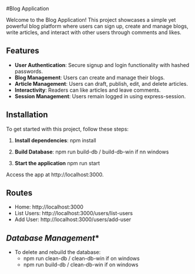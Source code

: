 #Blog Application

Welcome to the Blog Application! This project showcases a simple yet powerful blog platform where users can sign up, create and manage blogs, write articles, and interact with other users through comments and likes.

## Features

- **User Authentication**: Secure signup and login functionality with hashed passwords.
- **Blog Management**: Users can create and manage their blogs.
- **Article Management**: Users can draft, publish, edit, and delete articles.
- **Interactivity**: Readers can like articles and leave comments.
- **Session Management**: Users remain logged in using express-session.

## Installation

To get started with this project, follow these steps:

1. **Install dependencies**:
   npm install

2. **Build Database**:
npm run build-db / build-db-win if nn windows

3. **Start the application**
npm run start

Access the app at http://localhost:3000.

## **Routes**
- Home: http://localhost:3000
- List Users: http://localhost:3000/users/list-users
- Add User: http://localhost:3000/users/add-user

## *Database Management**
- To delete and rebuild the database:
    - npm run clean-db / clean-db-win if on windows
    - npm run build-db / clean-db-win if on windows
